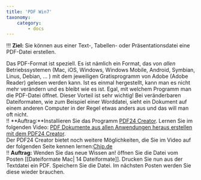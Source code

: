 ```yaml
---
title: 'PDF Win7'
taxonomy:
    category:
        - docs
---
```


!!! **Ziel:** Sie können aus einer Text-, Tabellen- oder Präsentationsdatei eine PDF-Datei erstellen.

Das PDF-Format ist speziell. Es ist nämlich ein Format, das von *allen* Betriebssystemen (Mac, iOS, Windows, Windows Mobile, Android, Symbian, Linus, Debian, ... ) mit dem jeweiligen Gratisprogramm von Adobe (Adobe Reader) gelesen werden kann. Ist es einmal hergestellt, kann man es nicht mehr verändern und es bleibt wie es ist. Egal, mit welchem Programm man die PDF-Datei öffnet. Dieser Vorteil ist sehr wichtig! Bei veränderbaren Dateiformaten, wie zum Beispiel einer Worddatei, sieht ein Dokument auf einem anderen Computer in der Regel etwas anders aus und das will man oft nicht.
<br>
!! **Auftrag:**Installieren Sie das Programm [PDF24 Creator](https://de.pdf24.org/creator.html|). Lernen Sie im folgenden Video: [PDF Dokumente aus allen Anwendungen heraus erstellen mit dem PDF24 Creator](https://www.youtube.com/watch?v=zFZAAkcQE5w|). <br>Der PDF24 Creator bietet noch weitere Möglichkeiten, die Sie im Video auf der folgenden Seite kennen lernen:[Chip.de](http://www.chip.de/downloads/PDF24-Creator_43805654.html|)
<br>
!! **Auftrag:** Wenden Sie das neue Wissen an! öffnen Sie die Datei vom Posten [[Dateiformate Mac| 14 Dateiformate]]. Drucken Sie nun aus der Textdatei ein PDF. Speichern Sie die Datei. Im nächsten Posten werden Sie diese wieder brauchen.<br><br>
